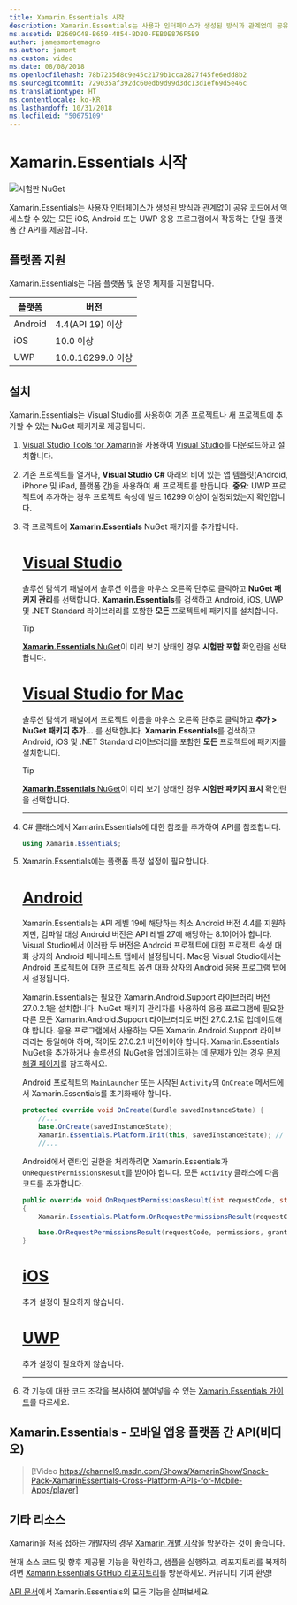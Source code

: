 ```yaml
---
title: Xamarin.Essentials 시작
description: Xamarin.Essentials는 사용자 인터페이스가 생성된 방식과 관계없이 공유 코드에서 액세스할 수 있는 모든 iOS, Android 또는 UWP 응용 프로그램에서 작동하는 단일 플랫폼 간 API를 제공합니다.
ms.assetid: B2669C48-B659-4854-BD80-FEB0E876F5B9
author: jamesmontemagno
ms.author: jamont
ms.custom: video
ms.date: 08/08/2018
ms.openlocfilehash: 78b7235d8c9e45c2179b1cca2827f45fe6edd8b2
ms.sourcegitcommit: 729035af392dc60edb9d99d3dc13d1ef69d5e46c
ms.translationtype: HT
ms.contentlocale: ko-KR
ms.lasthandoff: 10/31/2018
ms.locfileid: "50675109"
---
```

# <a name="get-started-with-xamarinessentials"></a>Xamarin.Essentials 시작

![시험판 NuGet](~/media/shared/pre-release.png)

Xamarin.Essentials는 사용자 인터페이스가 생성된 방식과 관계없이 공유 코드에서 액세스할 수 있는 모든 iOS, Android 또는 UWP 응용 프로그램에서 작동하는 단일 플랫폼 간 API를 제공합니다.

## <a name="platform-support"></a>플랫폼 지원

Xamarin.Essentials는 다음 플랫폼 및 운영 체제를 지원합니다.

| 플랫폼 | 버전 |
| --- | --- |
| Android | 4.4(API 19) 이상 |
| iOS |10.0 이상 |
| UWP | 10.0.16299.0 이상 |

## <a name="installation"></a>설치

Xamarin.Essentials는 Visual Studio를 사용하여 기존 프로젝트나 새 프로젝트에 추가할 수 있는 NuGet 패키지로 제공됩니다.

1. [Visual Studio Tools for Xamarin](~/cross-platform/get-started/installation/index.md)을 사용하여 [Visual Studio](http://visualstudio.com)를 다운로드하고 설치합니다.

2. 기존 프로젝트를 열거나, **Visual Studio C#** 아래의 비어 있는 앱 템플릿(Android, iPhone 및 iPad, 플랫폼 간)을 사용하여 새 프로젝트를 만듭니다. **중요**: UWP 프로젝트에 추가하는 경우 프로젝트 속성에 빌드 16299 이상이 설정되었는지 확인합니다.

3. 각 프로젝트에 **Xamarin.Essentials** NuGet 패키지를 추가합니다.

    # <a name="visual-studiotabwindows"></a>[Visual Studio](#tab/windows)

    솔루션 탐색기 패널에서 솔루션 이름을 마우스 오른쪽 단추로 클릭하고 **NuGet 패키지 관리**를 선택합니다. **Xamarin.Essentials**를 검색하고 Android, iOS, UWP 및 .NET Standard 라이브러리를 포함한 **모든** 프로젝트에 패키지를 설치합니다.

    > [!TIP]
    > [**Xamarin.Essentials** NuGet](https://www.nuget.org/packages/Xamarin.Essentials)이 미리 보기 상태인 경우 **시험판 포함** 확인란을 선택합니다.

    # <a name="visual-studio-for-mactabmacos"></a>[Visual Studio for Mac](#tab/macos)

    솔루션 탐색기 패널에서 프로젝트 이름을 마우스 오른쪽 단추로 클릭하고 **추가 > NuGet 패키지 추가...** 를 선택합니다. **Xamarin.Essentials**를 검색하고 Android, iOS 및 .NET Standard 라이브러리를 포함한 **모든** 프로젝트에 패키지를 설치합니다.

    > [!TIP]
    > [**Xamarin.Essentials** NuGet](https://www.nuget.org/packages/Xamarin.Essentials)이 미리 보기 상태인 경우 **시험판 패키지 표시** 확인란을 선택합니다.

    -----

4. C# 클래스에서 Xamarin.Essentials에 대한 참조를 추가하여 API를 참조합니다.

    ```csharp
    using Xamarin.Essentials;
    ```

5. Xamarin.Essentials에는 플랫폼 특정 설정이 필요합니다.

    # <a name="androidtabandroid"></a>[Android](#tab/android)

    Xamarin.Essentials는 API 레벨 19에 해당하는 최소 Android 버전 4.4를 지원하지만, 컴파일 대상 Android 버전은 API 레벨 27에 해당하는 8.1이어야 합니다. Visual Studio에서 이러한 두 버전은 Android 프로젝트에 대한 프로젝트 속성 대화 상자의 Android 매니페스트 탭에서 설정됩니다. Mac용 Visual Studio에서는 Android 프로젝트에 대한 프로젝트 옵션 대화 상자의 Android 응용 프로그램 탭에서 설정됩니다. 

    Xamarin.Essentials는 필요한 Xamarin.Android.Support 라이브러리 버전 27.0.2.1을 설치합니다. NuGet 패키지 관리자를 사용하여 응용 프로그램에 필요한 다른 모든 Xamarin.Android.Support 라이브러리도 버전 27.0.2.1로 업데이트해야 합니다. 응용 프로그램에서 사용하는 모든 Xamarin.Android.Support 라이브러리는 동일해야 하며, 적어도 27.0.2.1 버전이어야 합니다. Xamarin.Essentials NuGet을 추가하거나 솔루션의 NuGet을 업데이트하는 데 문제가 있는 경우 [문제 해결 페이지](troubleshooting.md)를 참조하세요.

    Android 프로젝트의 `MainLauncher` 또는 시작된 `Activity`의 `OnCreate` 메서드에서 Xamarin.Essentials를 초기화해야 합니다.

    ```csharp
    protected override void OnCreate(Bundle savedInstanceState) {
        //...
        base.OnCreate(savedInstanceState);
        Xamarin.Essentials.Platform.Init(this, savedInstanceState); // add this line to your code
        //...
    ```

    Android에서 런타임 권한을 처리하려면 Xamarin.Essentials가 `OnRequestPermissionsResult`를 받아야 합니다. 모든 `Activity` 클래스에 다음 코드를 추가합니다.

    ```csharp
    public override void OnRequestPermissionsResult(int requestCode, string[] permissions, [GeneratedEnum] Android.Content.PM.Permission[] grantResults)
    {
        Xamarin.Essentials.Platform.OnRequestPermissionsResult(requestCode, permissions, grantResults);

        base.OnRequestPermissionsResult(requestCode, permissions, grantResults);
    }
    ```

    # <a name="iostabios"></a>[iOS](#tab/ios)

    추가 설정이 필요하지 않습니다.

    # <a name="uwptabuwp"></a>[UWP](#tab/uwp)

    추가 설정이 필요하지 않습니다.

    -----

6. 각 기능에 대한 코드 조각을 복사하여 붙여넣을 수 있는 [Xamarin.Essentials 가이드](index.md)를 따르세요.

## <a name="xamarinessentials---cross-platform-apis-for-mobile-apps-video"></a>Xamarin.Essentials - 모바일 앱용 플랫폼 간 API(비디오)

> [!Video https://channel9.msdn.com/Shows/XamarinShow/Snack-Pack-XamarinEssentials-Cross-Platform-APIs-for-Mobile-Apps/player]

## <a name="other-resources"></a>기타 리소스

Xamarin을 처음 접하는 개발자의 경우 [Xamarin 개발 시작](~/cross-platform/getting-started/index.md)을 방문하는 것이 좋습니다.

현재 소스 코드 및 향후 제공될 기능을 확인하고, 샘플을 실행하고, 리포지토리를 복제하려면 [Xamarin.Essentials GitHub 리포지토리](http://github.com/xamarin/Essentials)를 방문하세요. 커뮤니티 기여 환영!

[API 문서](xref:Xamarin.Essentials)에서 Xamarin.Essentials의 모든 기능을 살펴보세요.
